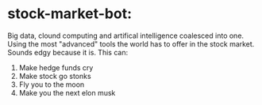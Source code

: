 # stock-market-bot:
Big data, clound computing and artifical intelligence coalesced into one. Using the most "advanced" tools the world has to offer in the stock market. Sounds edgy because it is.
This can:
1. Make hedge funds cry
2. Make stock go stonks
3. Fly you to the moon
4. Make you the next elon musk
